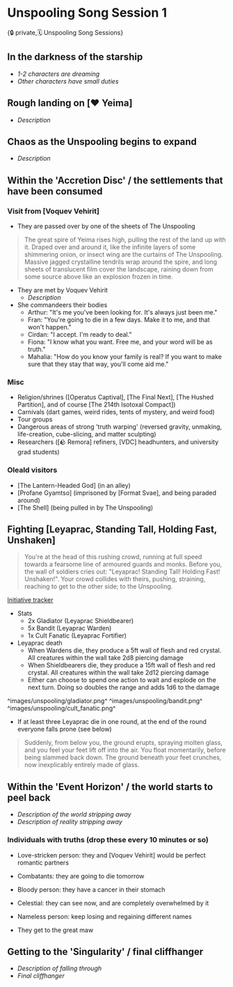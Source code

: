 # Unspooling Song Session 1

{🔒 private,🗓️ Unspooling Song Sessions}

## In the darkness of the starship
- *1-2 characters are dreaming*
- *Other characters have small duties*

## Rough landing on [❤️ Yeima]
- *Description*

## Chaos as the Unspooling begins to expand
- *Description*

## Within the 'Accretion Disc' / the settlements that have been consumed

### Visit from [Voquev Vehirit]
- They are passed over by one of the sheets of The Unspooling

> The great spire of Yeima rises high, pulling the rest of the land up with it. Draped over and around it, like the infinite layers of some shimmering onion, or insect wing are the curtains of The Unspooling. Massive jagged crystalline tendrils wrap around the spire, and long sheets of translucent film cover the landscape, raining down from some source above like an explosion frozen in time.

- They are met by Voquev Vehirit
    - *Description*
- She commandeers their bodies
    - Arthur: "It's me you've been looking for. It's always just been me."
    - Fran: "You're going to die in a few days. Make it to me, and that won't happen."
    - Cirdan: "I accept. I'm ready to deal."
    - Fiona: "I know what you want. Free me, and your word will be as truth."
    - Mahalia: "How do you know your family is real? If you want to make sure that they stay that way, you'll come aid me."

### Misc
- Religion/shrines ([Operatus Captival], [The Final Next], [The Hushed Partition], and of course [The 214th Isotoxal Compact])
- Carnivals (dart games, weird rides, tents of mystery, and weird food)
- Tour groups
- Dangerous areas of strong 'truth warping' (reversed gravity, unmaking, life-creation, cube-slicing, and matter sculpting)
- Researchers ([🪨 Remora] refiners, [VDC] headhunters, and university grad students)

### Oleald visitors
- [The Lantern-Headed God] (in an alley)
- [Profane Gyamtso] (imprisoned by [Format Svae], and being paraded around)
- [The Shell] (being pulled in by The Unspooling)

## Fighting [Leyaprac, Standing Tall, Holding Fast, Unshaken]

> You're at the head of this rushing crowd, running at full speed towards a fearsome line of armoured guards and monks. Before you, the wall of soldiers cries out: "Leyaprac! Standing Tall! Holding Fast! Unshaken!". Your crowd collides with theirs, pushing, straining, reaching to get to the other side; to the Unspooling.

[Initiative tracker](https://dm.tools/tracker)

- Stats
   - 2x Gladiator (Leyaprac Shieldbearer)
   - 5x Bandit (Leyaprac Warden)
   - 1x Cult Fanatic (Leyaprac Fortifier)
- Leyaprac death
   - When Wardens die, they produce a 5ft wall of flesh and red crystal. All creatures within the wall take 2d8 piercing damage
   - When Shieldbearers die, they produce a 15ft wall of flesh and red crystal. All creatures within the wall take 2d12 piercing damage
   - Either can choose to spend one action to wait and explode on the next turn. Doing so doubles the range and adds 1d6 to the damage

^images/unspooling/gladiator.png^
^images/unspooling/bandit.png^
^images/unspooling/cult_fanatic.png^

- If at least three Leyaprac die in one round, at the end of the round everyone falls prone (see below)

> Suddenly, from below you, the ground erupts, spraying molten glass, and you feel your feet lift off into the air. You float momentarily, before being slammed back down. The ground beneath your feet crunches, now inexplicably entirely made of glass.

## Within the 'Event Horizon' / the world starts to peel back
- *Description of the world stripping away*
- *Description of reality stripping away*

### Individuals with truths (drop these every 10 minutes or so)
- Love-stricken person: they and [Voquev Vehirit] would be perfect romantic partners
- Combatants: they are going to die tomorrow
- Bloody person: they have a cancer in their stomach
- Celestial: they can see now, and are completely overwhelmed by it
- Nameless person: keep losing and regaining different names

- They get to the great maw

## Getting to the 'Singularity' / final cliffhanger
- *Description of falling through*
- *Final cliffhanger*